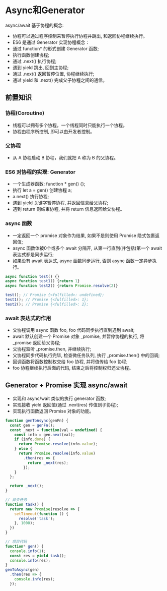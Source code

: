 # Async和Generator
async/await 基于协程的概念:
- 协程可以通过程序控制来暂停执行协程并跳出, 和返回协程继续执行。
- ES6 是通过 Generator 实现协程概念：
- 通过 function* 的形式创建 Generator 函数;
- 执行函数创建协程;
- 通过 .next() 执行协程;
- 遇到 yield 跳出, 回到主协程;
- 通过 .next() 返回暂停位置, 协程继续执行;
- 通过 yield 和 .next() 完成父子协程之间的通信。

## 前置知识
### 协程(Coroutine)
- 线程可以拥有多个协程，一个线程同时只能执行一个协程。
- 协程由程序所控制, 即可以由开发者控制。
### 父协程
- 从 A 协程启动 B 协程，我们就把 A 称为 B 的父协程。
### ES6 对协程的实现: Generator
- 一个生成器函数: function * gen() {};
- 执行 let a = gen() 创建协程 a;
- a.next() 执行协程;
- 遇到 yield 关键字暂停协程, 并返回信息给父协程;
- 遇到 return 则结束协程, 并将 return 信息返回给父协程。

### async 函数
- 一定返回一个 promise 对象作为结果, 如果不是则使用 Promise 隐式包裹返回值;
- async 函数体被0个或多个 await 分隔开, 从第一行直到(并包括)第一个 await 表达式都是同步运行;
- 如果没有 await 表达式, async 函数同步运行, 否则 async 函数一定异步执行。
```typescript
async function test() {}
async function test1() {return 1}
async function test2() {return Promise.resolve(2)}

test(); // Promise {<fulfilled>: undefined};
test1(); // Promise {<fulfilled>: 1};
test2(); // Promise {<fulfilled>: 2};
```
### await 表达式的作用
- 父协程调用 async 函数 foo, foo 代码同步执行直到遇到 await;
- await 默认创建一个 Promise 对象 _promise, 并暂停协程的执行, 将 _promise 返回给父协程;
- 父协程监听 _promise.then, 并继续执行;
- 父协程同步代码执行完毕, 检查微任务队列, 执行 _promise.then() 中的回调;
- 回调函数将函数控制权交给 foo 协程, 并将值传给 foo 协程;
- foo 协程继续执行后面的代码, 结束之后将控制权归还父协程。

## Generator + Promise 实现 async/await
- 实现和 async/wait 类似的执行 generator 函数;
- 实现接收 yield 返回值(通过 .next(res) 传值到子协程);
- 实现执行函数返回 Promise 对象的功能。
```javascript
function genToAsync(genFn) {
  const gen = genFn();
  const _next = function(val = undefined) {
    const info = gen.next(val);
    if (info.done) {
      return Promise.resolve(info.value);
    } else {
      return Promise.resolve(info.value)
        .then(res => {
          return _next(res);
        });
    }
  };

  return _next();
}

// 异步任务
function task() {
  return new Promise(resolve => {
    setTimeout(function () {
      resolve('task');
    }, 1000);
  })
}

// 项目代码
function* gen() { 
  console.info(1);
  const res = yield task();
  console.info(res);
}
genToAsync(gen)
  .then(res => {
    console.info(res);
  });
```
